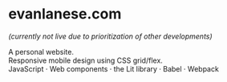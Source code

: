 # evanlanese.com
*(currently not live due to prioritization of other developments)*

A personal website.<br/>
Responsive mobile design using CSS grid/flex.<br/>
JavaScript · Web components · the Lit library · Babel · Webpack
